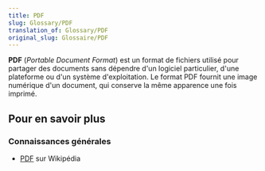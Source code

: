 ```yaml
---
title: PDF
slug: Glossary/PDF
translation_of: Glossary/PDF
original_slug: Glossaire/PDF
---
```


**PDF** (_Portable Document Format_) est un format de fichiers utilisé pour partager des documents sans dépendre d'un logiciel particulier, d'une plateforme ou d'un système d'exploitation. Le format PDF fournit une image numérique d'un document, qui conserve la même apparence une fois imprimé.

## Pour en savoir plus

### Connaissances générales

- [PDF](https://fr.wikipedia.org/wiki/Portable_Document_Format) sur Wikipédia

